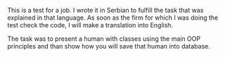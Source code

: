 This is a test for a job.
I wrote it in Serbian to fulfill the task that was explained in that language.
As soon as the firm for which I was doing the test check the code, I will make a translation into English.

The task was to present a human with classes using the main OOP principles and than show how you will save that human into database.

